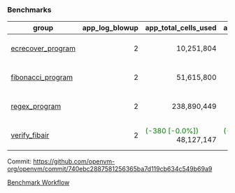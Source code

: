### Benchmarks
| group | app_log_blowup | app_total_cells_used | app_total_cycles | app_total_proof_time_ms | leaf_log_blowup | leaf_total_cells_used | leaf_total_cycles | leaf_total_proof_time_ms | max_segment_length | instance | alloc |
|---|---|---|---|---|---|---|---|---|---|---|---|
| [ ecrecover_program ](https://github.com/openvm-org/openvm/blob/benchmark-results/benchmarks-pr/1112/individual/ecrecover-740ebc2887581256365ba7d119cb634c549b69a9.md) | <div style='text-align: right'> 2 </div>  | <div style='text-align: right'> 10,251,804 </div>  | <div style='text-align: right'> 195,066 </div>  | <span style='color: green'>(-32.0 [-1.6%])</span><div style='text-align: right'> 1,987.0 </div>  | <div style='text-align: right'> - </div>  | <div style='text-align: right'> - </div>  | <div style='text-align: right'> - </div>  | <div style='text-align: right'> - </div>  | 1048476 | 64cpu-linux-arm64 | mimalloc |
| [ fibonacci_program ](https://github.com/openvm-org/openvm/blob/benchmark-results/benchmarks-pr/1112/individual/fibonacci-740ebc2887581256365ba7d119cb634c549b69a9.md) | <div style='text-align: right'> 2 </div>  | <div style='text-align: right'> 51,615,800 </div>  | <div style='text-align: right'> 3,000,274 </div>  | <span style='color: red'>(+4.0 [+0.1%])</span><div style='text-align: right'> 5,534.0 </div>  | <div style='text-align: right'> - </div>  | <div style='text-align: right'> - </div>  | <div style='text-align: right'> - </div>  | <div style='text-align: right'> - </div>  | 1048476 | 64cpu-linux-arm64 | mimalloc |
| [ regex_program ](https://github.com/openvm-org/openvm/blob/benchmark-results/benchmarks-pr/1112/individual/regex-740ebc2887581256365ba7d119cb634c549b69a9.md) | <div style='text-align: right'> 2 </div>  | <div style='text-align: right'> 238,890,449 </div>  | <div style='text-align: right'> 8,381,808 </div>  | <span style='color: green'>(-424.0 [-2.4%])</span><div style='text-align: right'> 16,913.0 </div>  | <div style='text-align: right'> - </div>  | <div style='text-align: right'> - </div>  | <div style='text-align: right'> - </div>  | <div style='text-align: right'> - </div>  | 1048476 | 64cpu-linux-arm64 | mimalloc |
| [ verify_fibair ](https://github.com/openvm-org/openvm/blob/benchmark-results/benchmarks-pr/1112/individual/verify_fibair-740ebc2887581256365ba7d119cb634c549b69a9.md) | <div style='text-align: right'> 2 </div>  | <span style='color: green'>(-380 [-0.0%])</span><div style='text-align: right'> 48,127,147 </div>  | <span style='color: green'>(-160 [-0.0%])</span><div style='text-align: right'> 397,164 </div>  | <span style='color: green'>(-51.0 [-1.6%])</span><div style='text-align: right'> 3,130.0 </div>  | <div style='text-align: right'> - </div>  | <div style='text-align: right'> - </div>  | <div style='text-align: right'> - </div>  | <div style='text-align: right'> - </div>  | 1048476 | 64cpu-linux-arm64 | mimalloc |


Commit: https://github.com/openvm-org/openvm/commit/740ebc2887581256365ba7d119cb634c549b69a9

[Benchmark Workflow](https://github.com/openvm-org/openvm/actions/runs/12379733850)
